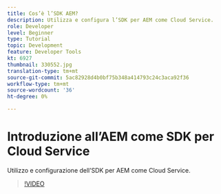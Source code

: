 ```yaml
---
title: Cos’è l’SDK AEM?
description: Utilizza e configura l’SDK per AEM come Cloud Service.
role: Developer
level: Beginner
type: Tutorial
topic: Development
feature: Developer Tools
kt: 6927
thumbnail: 330552.jpg
translation-type: tm+mt
source-git-commit: 5ac82928d4b0bf75b348a414793c24c3aca92f36
workflow-type: tm+mt
source-wordcount: '36'
ht-degree: 0%

---
```



# Introduzione all’AEM come SDK per Cloud Service

Utilizzo e configurazione dell’SDK per AEM come Cloud Service.

>[!VIDEO](https://video.tv.adobe.com/v/330552/?quality=12&learn=on)